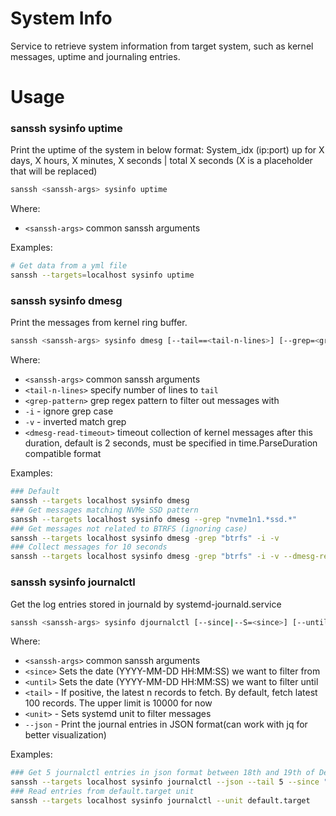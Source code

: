 # System Info
Service to retrieve system information from target system, such as kernel messages, uptime and journaling entries.

# Usage

### sanssh sysinfo uptime
Print the uptime of the system in below format: System_idx (ip:port) up for X days, X hours, X minutes, X seconds | total X seconds (X is a placeholder that will be replaced)

```bash
sanssh <sanssh-args> sysinfo uptime
```
Where:
- `<sanssh-args>` common sanssh arguments

Examples:
```bash
# Get data from a yml file
sanssh --targets=localhost sysinfo uptime
```

### sanssh sysinfo dmesg
Print the messages from kernel ring buffer.

```bash
sanssh <sanssh-args> sysinfo dmesg [--tail==<tail-n-lines>] [--grep=<grep-pattern>] [-i] [-v] [--dmesg-read-timeout=<timeout>]
```

Where:
- `<sanssh-args>` common sanssh arguments
- `<tail-n-lines>` specify number of lines to `tail`
- `<grep-pattern>` grep regex pattern to filter out messages with
- `-i` - ignore grep case
- `-v` - inverted match grep
- `<dmesg-read-timeout>` timeout collection of kernel messages after this duration, default is 2 seconds, must be specified in time.ParseDuration compatible format

Examples:
```bash
### Default
sanssh --targets localhost sysinfo dmesg
### Get messages matching NVMe SSD pattern
sanssh --targets localhost sysinfo dmesg --grep "nvme1n1.*ssd.*"
### Get messages not related to BTRFS (ignoring case)
sanssh --targets localhost sysinfo dmesg -grep "btrfs" -i -v
### Collect messages for 10 seconds
sanssh --targets localhost sysinfo dmesg -grep "btrfs" -i -v --dmesg-read-timeout=10s
```

### sanssh sysinfo journalctl
Get the log entries stored in journald by systemd-journald.service

```bash
sanssh <sanssh-args> sysinfo djournalctl [--since|--S=<since>] [--until|-U=<until>] [-tail=<tail>] [-u|-unit=<unit>] [--json]
```

Where:
- `<sanssh-args>` common sanssh arguments
- `<since>` Sets the date (YYYY-MM-DD HH:MM:SS) we want to filter from
- `<until>` Sets the date (YYYY-MM-DD HH:MM:SS) we want to filter until
- `<tail>` - If positive, the latest n records to fetch. By default, fetch latest 100 records. The upper limit is 10000 for now
- `<unit>` - Sets systemd unit to filter messages
- `--json` - Print the journal entries in JSON format(can work with jq for better visualization)

Examples:
```bash
### Get 5 journalctl entries in json format between 18th and 19th of December 2024
sanssh --targets localhost sysinfo journalctl --json --tail 5 --since "2024-12-18 00:00:00" --until "2024-12-19 00:00:00"
### Read entries from default.target unit
sanssh --targets localhost sysinfo journalctl --unit default.target
```

